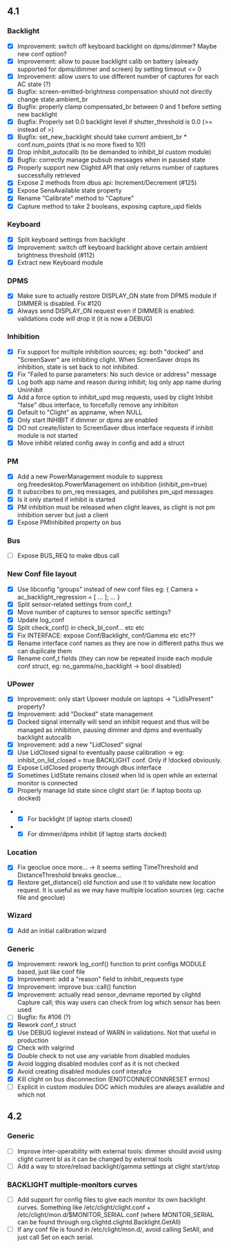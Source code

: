 ## 4.1

### Backlight
- [x] Improvement: switch off keyboard backlight on dpms/dimmer? Maybe new conf option?
- [x] Improvement: allow to pause backlight calib on battery (already supported for dpms/dimmer and screen) by setting timeout <= 0
- [x] Improvement: allow users to use different number of captures for each AC state (?)
- [x] Bugfix: screen-emitted-brightness compensation should not directly change state.ambient_br
- [x] Bugfix: properly clamp compensated_br between 0 and 1 before setting new backlight
- [x] Bugfix: Properly set 0.0 backlight level if shutter_threshold is 0.0 (>= instead of >)
- [x] Bugfix: set_new_backlight should take current ambient_br * conf.num_points (that is no more fixed to 10!)
- [x] Drop inhibit_autocalib (to be demanded to inhibit_bl custom module)
- [x] Bugfix: correctly manage pubsub messages when in paused state
- [x] Properly support new Clightd API that only returns number of captures successfully retrieved
- [x] Expose 2 methods from dbus api: Increment/Decrement (#125)
- [x] Expose SensAvailable state property
- [x] Rename "Calibrate" method to "Capture"
- [x] Capture method to take 2 booleans, exposing capture_upd fields

### Keyboard
- [x] Split keyboard settings from backlight
- [x] Improvement: switch off keyboard backlight above certain ambient brightness threshold (#112)
- [x] Extract new Keyboard module

### DPMS
- [x] Make sure to actually restore DISPLAY_ON state from DPMS module if DIMMER is disabled. Fix #120
- [x] Always send DISPLAY_ON request even if DIMMER is enabled: validations code will drop it (it is now a DEBUG)

### Inhibition
- [x] Fix support for multiple inhibition sources; eg: both "docked" and "ScreenSaver" are inhibiting clight. When ScreenSaver drops its inhibition, state is set back to not inhibited.
- [x] Fix "Failed to parse parameters: No such device or address" message
- [x] Log both app name and reason during inhibit; log only app name during Uninhibit
- [x] Add a force option to inhibit_upd msg requests, used by clight Inhibit "false" dbus interface, to forcefully remove any inhibiton
- [x] Default to "Clight" as appname, when NULL
- [x] Only start INHIBIT if dimmer or dpms are enabled
- [x] DO not create/listen to ScreenSaver dbus interface requests if inhibit module is not started
- [x] Move inhibit related config away in config and add a struct

### PM
- [x] Add a new PowerManagement module to suppress org.freedesktop.PowerManagement on inhibition (inhibit_pm=true)
- [x] It subscribes to pm_req messages, and publishes pm_upd messages
- [x] Is it only started if inhibit is started
- [x] PM inhibition must be released when clight leaves, as clight is not pm inhibition server but just a client
- [x] Expose PMInhibited property on bus

### Bus
- [ ] Expose BUS_REQ to make dbus call

### New Conf file layout
- [x] Use libconfig "groups" instead of new conf files eg: { Camera = ac_backlight_regression = [ ... ]; ... }
- [x] Split sensor-related settings from conf_t
- [x] Move number of captures to sensor specific settings?
- [x] Update log_conf
- [x] Split check_conf() in check_bl_conf... etc etc
- [x] Fix INTERFACE: expose Conf/Backlight, conf/Gamma etc etc??
- [x] Rename interface conf names as they are now in different paths thus we can duplicate them
- [x] Rename conf_t fields (they can now be repeated inside each module conf struct, eg: no_gamma/no_backlight -> bool disabled)

### UPower
- [x] Improvement: only start Upower module on laptops -> "LidIsPresent" property?
- [x] Improvement: add "Docked" state management
- [x] Docked signal internally will send an inhibit request and thus will be managed as inhibition, pausing dimmer and dpms and eventually backlight autocalib
- [x] Improvement: add a new "LidClosed" signal 
- [x] Use LidClosed signal to eventually pause calibration -> eg: inhibit_on_lid_closed = true BACKLIGHT conf. Only if !docked obviously. 
- [x] Expose LidClosed property through dbus interface
- [x] Sometimes LidState remains closed when lid is open while an external monitor is connected
- [x] Properly manage lid state since clight start (ie: if laptop boots up docked)
- - [x] For backlight (if laptop starts closed)
- - [x] For dimmer/dpms inhibit (if laptop starts docked)

### Location
- [x] Fix geoclue once more... -> it seems setting TimeThreshold and DistanceThreshold breaks geoclue...
- [x] Restore get_distance() old function and use it to validate new location request. It is useful as we may have multiple location sources (eg: cache file and geoclue)

### Wizard
- [x] Add an initial calibration wizard

### Generic
- [x] Improvement: rework log_conf() function to print configs MODULE based, just like conf file
- [x] Improvement: add a "reason" field to inhibit_requests type
- [x] Improvement: improve bus::call() function
- [x] Improvement: actually read sensor_devname reported by clightd Capture call; this way users can check from log which sensor has been used
- [ ] Bugfix: fix #106 (?)
- [x] Rework conf_t struct
- [x] Use DEBUG loglevel instead of WARN in validations. Not that useful in production
- [x] Check with valgrind
- [x] Double check to not use any variable from disabled modules
- [x] Avoid logging disabled modules conf as it is not checked
- [x] Avoid creating disabled modules conf interafce
- [x] Kill clight on bus disconnection (ENOTCONN/ECONNRESET errnos)
- [ ] Explicit in custom modules DOC which modules are always available and which not

## 4.2

### Generic
- [ ] Improve inter-operability with external tools: dimmer should avoid using clight current bl as it can be changed by external tools
- [ ] Add a way to store/reload backlight/gamma settings at clight start/stop

### BACKLIGHT multiple-monitors curves
- [ ] Add support for config files to give each monitor its own backlight curves. Something like /etc/clight/clight.conf + /etc/clight/mon.d/$MONITOR_SERIAL.conf (where MONITOR_SERIAL can be found through org.clightd.clightd.Backlight.GetAll)
- [ ] If any conf file is found in /etc/clight/mon.d/, avoid calling SetAll, and just call Set on each serial.
